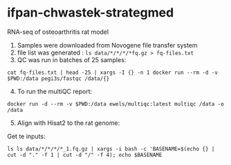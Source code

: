 # ifpan-chwastek-strategmed
RNA-seq of osteoarthritis rat model

1. Samples were downloaded from Novogene file transfer system
2. file list was generated : `ls data/*/*/*/*fq.gz > fq-files.txt`
3. QC was run in batches of 25 samples:
```
cat fq-files.txt | head -25 | xargs -I {} -n 1 docker run --rm -d -v $PWD:/data pegi3s/fastqc /data/{}
```
4. To run the multiQC report:
```
docker run -d --rm -v $PWD:/data ewels/multiqc:latest multiqc /data -o /data
```
5. Align with Hisat2 to the rat genome:

Get te inputs:
```
ls ls data/*/*/*/*_1.fq.gz | xargs -i bash -c 'BASENAME=$(echo {} | cut -d "." -f 1 | cut -d "/" -f 4); echo $BASENAME
```

